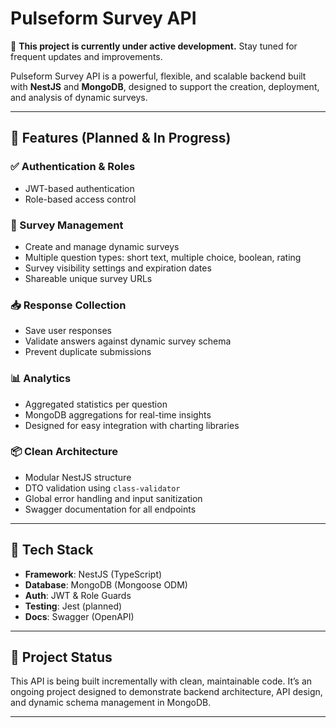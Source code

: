 # Pulseform Survey API

🚧 **This project is currently under active development.** Stay tuned for frequent updates and improvements.

Pulseform Survey API is a powerful, flexible, and scalable backend built with **NestJS** and **MongoDB**, designed to support the creation, deployment, and analysis of dynamic surveys.

---

## 🧩 Features (Planned & In Progress)

### ✅ Authentication & Roles

- JWT-based authentication
- Role-based access control

### 📝 Survey Management

- Create and manage dynamic surveys
- Multiple question types: short text, multiple choice, boolean, rating
- Survey visibility settings and expiration dates
- Shareable unique survey URLs

### 📥 Response Collection

- Save user responses
- Validate answers against dynamic survey schema
- Prevent duplicate submissions

### 📊 Analytics

- Aggregated statistics per question
- MongoDB aggregations for real-time insights
- Designed for easy integration with charting libraries

### 📦 Clean Architecture

- Modular NestJS structure
- DTO validation using `class-validator`
- Global error handling and input sanitization
- Swagger documentation for all endpoints

---

## 📌 Tech Stack

- **Framework**: NestJS (TypeScript)
- **Database**: MongoDB (Mongoose ODM)
- **Auth**: JWT & Role Guards
- **Testing**: Jest (planned)
- **Docs**: Swagger (OpenAPI)

---

## 🚀 Project Status

This API is being built incrementally with clean, maintainable code. It’s an ongoing project designed to demonstrate backend architecture, API design, and dynamic schema management in MongoDB.

---
